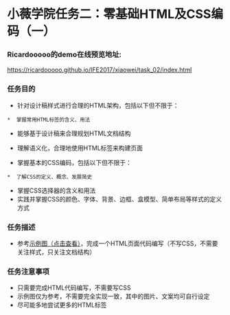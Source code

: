 # 小薇学院任务二：零基础HTML及CSS编码（一）
### Ricardooooo的demo在线预览地址:
https://ricardooooo.github.io/IFE2017/xiaowei/task_02/index.html
### 任务目的
* 针对设计稿样式进行合理的HTML架构，包括以下但不限于：
```
*  掌握常用HTML标签的含义、用法
```
  * 能够基于设计稿来合理规划HTML文档结构
  * 理解语义化，合理地使用HTML标签来构建页面
  
* 掌握基本的CSS编码，包括以下但不限于：
```
*  了解CSS的定义、概念、发展简史
```
  * 掌握CSS选择器的含义和用法
  * 实践并掌握CSS的颜色、字体、背景、边框、盒模型、简单布局等样式的定义方式

### 任务描述
* 参考[示例图（点击查看）](http://7xrp04.com1.z0.glb.clouddn.com/task_1_1_1.jpg)，完成一个HTML页面代码编写（不写CSS，不需要关注样式，只关注文档结构）

### 任务注意事项
* 只需要完成HTML代码编写，不需要写CSS
* 示例图仅为参考，不需要完全实现一致，其中的图片、文案均可自行设定
* 尽可能多地尝试更多的HTML标签
